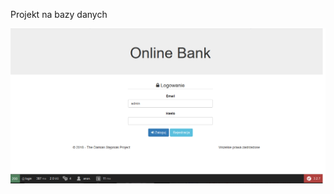 Projekt na bazy danych

<img src="https://github.com/ksartax/MiniBankSymfony/blob/master/web/i.png"/>
